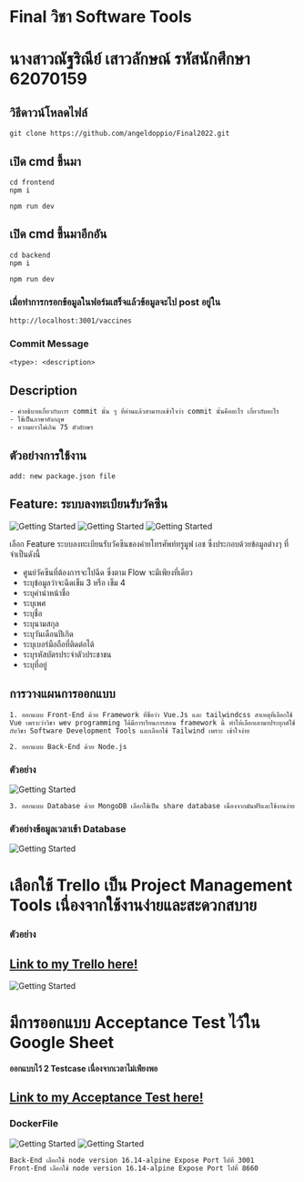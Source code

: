 # Final วิชา Software Tools
# นางสาวณัฐริณีย์ เสาวลักษณ์ รหัสนักศึกษา 62070159


## วิธีดาวน์โหลดไฟล์
```
git clone https://github.com/angeldoppio/Final2022.git
```
## เปิด cmd ขึ้นมา
```
cd frontend
npm i
```

```
npm run dev
```

## เปิด cmd ขึ้นมาอีกอัน
```
cd backend
npm i
```

```
npm run dev
```

### เมื่อทำการกรอกข้อมูลในฟอร์มเสร็จแล้วข้อมูลจะไป post อยู่ใน

```
http://localhost:3001/vaccines
```

### Commit Message
```
<type>: <description>
```

## Description
```
- คำอธิบายเกี่ยวกับการ commit นั้น ๆ ที่อ่านแล้วสามารถเข้าใจว่า commit นั้นคืออะไร เกี่ยวกับอะไร
- ใช้เป็นภาษาอังกฤษ
- ความยาวไม่เกิน 75 ตัวอักษร
```

## ตัวอย่างการใช้งาน
```
add: new package.json file
```
## Feature: ระบบลงทะเบียนรับวัคซีน

![Getting Started](./frontend/src/assets/1.png)
![Getting Started](./frontend/src/assets/2.png)
![Getting Started](./frontend/src/assets/3.png)

เลือก Feature ระบบลงทะเบียนรับวัคซีนของค่ายโทรศัพท์ทรูมูฟ เอช ซึ่งประกอบด้วยข้อมูลต่างๆ ที่จำเป็นดังนี้

- ศูนย์วัคซีนที่ต้องการจะไปฉีด ซึ่งตาม Flow จะมีเพียงที่เดียว
- ระบุข้อมูลว่าจะฉีดเข็ม 3 หรือ เข็ม 4
- ระบุคำนำหน้าชื่อ 
- ระบุเพศ 
- ระบุชื่อ 
- ระบุนามสกุล 
- ระบุวันเดือนปีเกิด 
- ระบุเบอร์มือถือที่ติดต่อได้ 
- ระบุรหัสบัตรประจำตัวประชาชน 
- ระบุที่อยู่


## การวางแผนการออกแบบ
```
1. ออกแบบ Front-End ด้วย Framework ที่ชื่อว่า Vue.Js และ tailwindcss สาเหตุที่เลือกใช้ Vue เพราะว่าวิชา wev programming ได้มีการเรียนการสอน framework นี้ ทำให้เลือกเอามาประยุกต์ใช้กับวิชา Software Development Tools และเลือกใช้ Tailwind เพราะ เข้าใจง่าย
```
```
2. ออกแบบ Back-End ด้วย Node.js
```

### ตัวอย่าง
![Getting Started](./frontend/src/assets/5.png)

```
3. ออกแบบ Database ด้วย MongoDB เลือกใช้เป็น share database เนื่องจากมันฟรีและใช้งานง่าย
```

### ตัวอย่างข้อมูลเวลาเข้า Database
![Getting Started](./frontend/src/assets/4.png)

# เลือกใช้ Trello เป็น Project Management Tools เนื่องจากใช้งานง่ายและสะดวกสบาย
### ตัวอย่าง

## [Link to my Trello here!](https://trello.com/invite/b/ealUwc55/db350c61c68e33e556bc7cc5f638a710/feature-ระบบลงทะเบียนรับวัคซีน)
![Getting Started](./frontend/src/assets/6.png)

# มีการออกแบบ Acceptance Test ไว้ใน Google Sheet
#### ออกแบบไว้ 2 Testcase เนื่องจากเวลาไม่เพียงพอ
## [Link to my Acceptance Test here!](https://docs.google.com/spreadsheets/d/1mTHVkJEdpAAf9lOZjIoWqp19O_fAlb8oVNlgE5xVLhI/edit?usp=sharing)

### DockerFile
![Getting Started](./frontend/src/assets/7.png)
![Getting Started](./frontend/src/assets/8.png)

```
Back-End เลือกใช้ node version 16.14-alpine Expose Port ไปที่ 3001
Front-End เลือกใช้ node version 16.14-alpine Expose Port ไปที่ 8660
```
